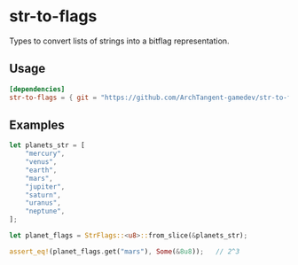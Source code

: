 # str-to-flags
Types to convert lists of strings into a bitflag representation.

## Usage

```toml
[dependencies]
str-to-flags = { git = "https://github.com/ArchTangent-gamedev/str-to-flags.git", branch = "main" }
```

## Examples

```rust
let planets_str = [
    "mercury",
    "venus",
    "earth",
    "mars",
    "jupiter",
    "saturn",
    "uranus",
    "neptune",
];

let planet_flags = StrFlags::<u8>::from_slice(&planets_str);

assert_eq!(planet_flags.get("mars"), Some(&8u8));   // 2^3
```
